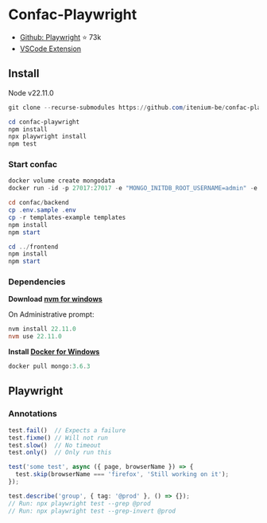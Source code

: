 Confac-Playwright
=================

- [Github: Playwright](https://github.com/microsoft/playwright) ⭐ 73k
- [VSCode Extension](https://marketplace.visualstudio.com/items?itemName=ms-playwright.playwright)


## Install

Node v22.11.0

```ps1
git clone --recurse-submodules https://github.com/itenium-be/confac-playwright

cd confac-playwright
npm install
npx playwright install
npm test
```

### Start confac

```ps1
docker volume create mongodata
docker run -id -p 27017:27017 -e "MONGO_INITDB_ROOT_USERNAME=admin" -e "MONGO_INITDB_ROOT_PASSWORD=pwd" -v mongodata:/data/db --name confac-mongo mongo:3.6.3

cd confac/backend
cp .env.sample .env
cp -r templates-example templates
npm install
npm start

cd ../frontend
npm install
npm start
```

### Dependencies

**Download [nvm for windows](https://github.com/coreybutler/nvm-windows/releases)**

On Administrative prompt:

```ps1
nvm install 22.11.0
nvm use 22.11.0
```

**Install [Docker for Windows](https://docs.docker.com/desktop/setup/install/windows-install/)**

```ps1
docker pull mongo:3.6.3
```

## Playwright

### Annotations

```ts
test.fail()  // Expects a failure
test.fixme() // Will not run
test.slow()  // No timeout
test.only()  // Only run this

test('some test', async ({ page, browserName }) => {
  test.skip(browserName === 'firefox', 'Still working on it');
});

test.describe('group', { tag: '@prod' }, () => {});
// Run: npx playwright test --grep @prod
// Run: npx playwright test --grep-invert @prod
```
